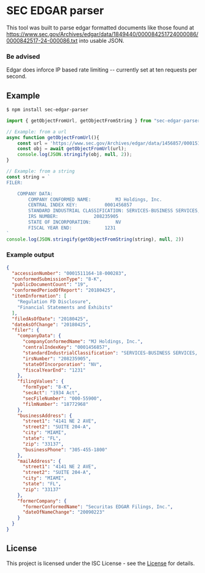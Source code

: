 # SEC EDGAR parser

This tool was built to parse edgar formatted documents like those found at https://www.sec.gov/Archives/edgar/data/1849440/000084251724000086/0000842517-24-000086.txt into usable JSON.

### Be advised
Edgar does inforce IP based rate limiting -- currently set at ten requests per second. 


## Example

```bash
$ npm install sec-edgar-parser
```

```ts
import { getObjectFromUrl, getObjectFromString } from "sec-edgar-parser";

// Example: from a url
async function getObjectFromUrl(){
    const url = 'https://www.sec.gov/Archives/edgar/data/1456857/000151116418000283/0001511164-18-000283.txt';
    const obj = await getObjectFromUrl(url);
    console.log(JSON.stringify(obj, null, 2));
}

// Example: from a string
const string = `
FILER:

	COMPANY DATA:	
		COMPANY CONFORMED NAME:			MJ Holdings, Inc.
		CENTRAL INDEX KEY:			0001456857
		STANDARD INDUSTRIAL CLASSIFICATION:	SERVICES-BUSINESS SERVICES, NEC [7389]
		IRS NUMBER:				208235905
		STATE OF INCORPORATION:			NV
		FISCAL YEAR END:			1231
`
console.log(JSON.stringify(getObjectFromString(string), null, 2))

```
### Example output
```json
{
  "accessionNumber": "0001511164-18-000283",
  "conformedSubmissionType": "8-K",
  "publicDocumentCount": "19",
  "conformedPeriodOfReport": "20180425",
  "itemInformation": [
    "Regulation FD Disclosure",
    "Financial Statements and Exhibits"
  ],
  "filedAsOfDate": "20180425",
  "dateAsOfChange": "20180425",
  "filer": {
    "companyData": {
      "companyConformedName": "MJ Holdings, Inc.",
      "centralIndexKey": "0001456857",
      "standardIndustrialClassification": "SERVICES-BUSINESS SERVICES, NEC [7389]",
      "irsNumber": "208235905",
      "stateOfIncorporation": "NV",
      "fiscalYearEnd": "1231"
    },
    "filingValues": {
      "formType": "8-K",
      "secAct": "1934 Act",
      "secFileNumber": "000-55900",
      "filmNumber": "18772968"
    },
    "businessAddress": {
      "street1": "4141 NE 2 AVE",
      "street2": "SUITE 204-A",
      "city": "MIAMI",
      "state": "FL",
      "zip": "33137",
      "businessPhone": "305-455-1800"
    },
    "mailAddress": {
      "street1": "4141 NE 2 AVE",
      "street2": "SUITE 204-A",
      "city": "MIAMI",
      "state": "FL",
      "zip": "33137"
    },
    "formerCompany": {
      "formerConformedName": "Securitas EDGAR Filings, Inc.",
      "dateOfNameChange": "20090223"
    }
  }
}
```

## License
This project is licensed under the ISC License - see the [License](https://en.wikipedia.org/wiki/ISC_license) for details.